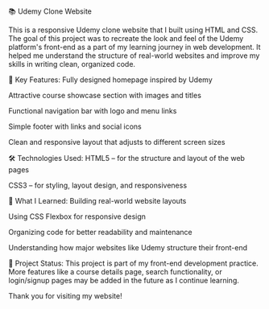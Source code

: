 📚 Udemy Clone Website

This is a responsive Udemy clone website that I built using HTML and CSS. The goal of this project was to recreate the look and feel of the Udemy platform's front-end as a part of my learning journey in web development. It helped me understand the structure of real-world websites and improve my skills in writing clean, organized code.

🌟 Key Features:
Fully designed homepage inspired by Udemy

Attractive course showcase section with images and titles

Functional navigation bar with logo and menu links

Simple footer with links and social icons

Clean and responsive layout that adjusts to different screen sizes

🛠️ Technologies Used:
HTML5 – for the structure and layout of the web pages

CSS3 – for styling, layout design, and responsiveness

🚀 What I Learned:
Building real-world website layouts

Using CSS Flexbox for responsive design

Organizing code for better readability and maintenance

Understanding how major websites like Udemy structure their front-end

📁 Project Status:
This project is part of my front-end development practice. More features like a course details page, search functionality, or login/signup pages may be added in the future as I continue learning.

Thank you for visiting my website!
